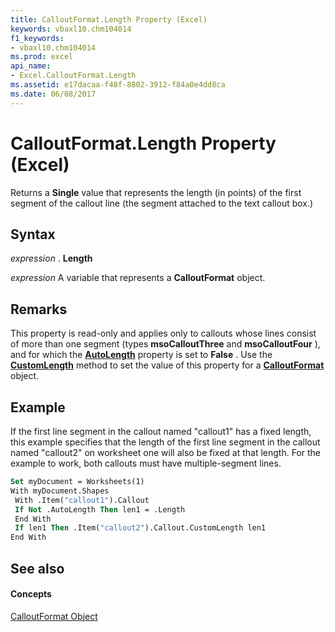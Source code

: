 ```yaml
---
title: CalloutFormat.Length Property (Excel)
keywords: vbaxl10.chm104014
f1_keywords:
- vbaxl10.chm104014
ms.prod: excel
api_name:
- Excel.CalloutFormat.Length
ms.assetid: e17dacaa-f48f-8802-3912-f84a0e4dd8ca
ms.date: 06/08/2017
---
```



# CalloutFormat.Length Property (Excel)

Returns a  **Single** value that represents the length (in points) of the first segment of the callout line (the segment attached to the text callout box.)


## Syntax

 _expression_ . **Length**

 _expression_ A variable that represents a **CalloutFormat** object.


## Remarks

This property is read-only and applies only to callouts whose lines consist of more than one segment (types  **msoCalloutThree** and **msoCalloutFour** ), and for which the **[AutoLength](Excel.CalloutFormat.AutoLength.md)** property is set to **False** . Use the **[CustomLength](Excel.CalloutFormat.CustomLength.md)** method to set the value of this property for a **[CalloutFormat](Excel.CalloutFormat.md)** object.


## Example

If the first line segment in the callout named "callout1" has a fixed length, this example specifies that the length of the first line segment in the callout named "callout2" on worksheet one will also be fixed at that length. For the example to work, both callouts must have multiple-segment lines.


```vb
Set myDocument = Worksheets(1) 
With myDocument.Shapes 
 With .Item("callout1").Callout 
 If Not .AutoLength Then len1 = .Length 
 End With 
 If len1 Then .Item("callout2").Callout.CustomLength len1 
End With
```


## See also


#### Concepts


[CalloutFormat Object](Excel.CalloutFormat.md)

